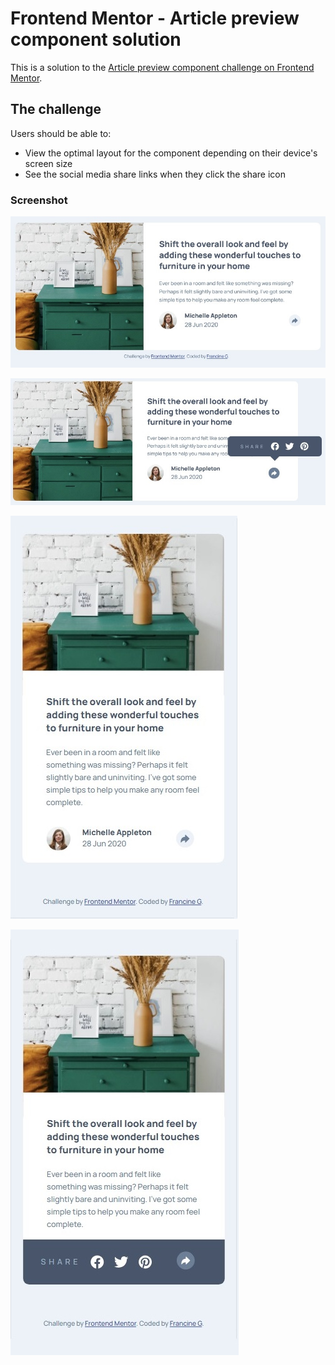 # Frontend Mentor - Article preview component solution

This is a solution to the [Article preview component challenge on Frontend Mentor](https://www.frontendmentor.io/challenges/article-preview-component-dYBN_pYFT). 

## The challenge

Users should be able to:

- View the optimal layout for the component depending on their device's screen size
- See the social media share links when they click the share icon

### Screenshot

![](./screenshots/article-preview-component-final-product.jpg)

![](./screenshots/article-preview-component-active-share.jpg)

![](./screenshots/article-preview-component-mobile.jpg)

![](./screenshots/article-preview-component-mobile-active.jpg)